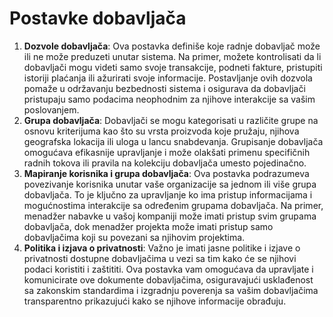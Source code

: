 # Postavke dobavljača

1. **Dozvole dobavljača**: Ova postavka definiše koje radnje dobavljač može ili ne može preduzeti unutar sistema. Na primer, možete kontrolisati da li dobavljači mogu videti samo svoje transakcije, podneti fakture, pristupiti istoriji plaćanja ili ažurirati svoje informacije. Postavljanje ovih dozvola pomaže u održavanju bezbednosti sistema i osigurava da dobavljači pristupaju samo podacima neophodnim za njihove interakcije sa vašim poslovanjem.
2. **Grupa dobavljača**: Dobavljači se mogu kategorisati u različite grupe na osnovu kriterijuma kao što su vrsta proizvoda koje pružaju, njihova geografska lokacija ili uloga u lancu snabdevanja. Grupisanje dobavljača omogućava efikasnije upravljanje i može olakšati primenu specifičnih radnih tokova ili pravila na kolekciju dobavljača umesto pojedinačno.
3. **Mapiranje korisnika i grupa dobavljača**: Ova postavka podrazumeva povezivanje korisnika unutar vaše organizacije sa jednom ili više grupa dobavljača. To je ključno za upravljanje ko ima pristup informacijama i mogućnostima interakcije sa određenim grupama dobavljača. Na primer, menadžer nabavke u vašoj kompaniji može imati pristup svim grupama dobavljača, dok menadžer projekta može imati pristup samo dobavljačima koji su povezani sa njihovim projektima.
4. **Politika i izjava o privatnosti**: Važno je imati jasne politike i izjave o privatnosti dostupne dobavljačima u vezi sa tim kako će se njihovi podaci koristiti i zaštititi. Ova postavka vam omogućava da upravljate i komunicirate ove dokumente dobavljačima, osiguravajući usklađenost sa zakonskim standardima i izgradnju poverenja sa vašim dobavljačima transparentno prikazujući kako se njihove informacije obrađuju.
